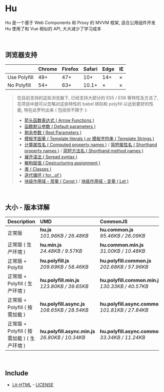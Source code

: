 # Hu
Hu 是一个基于 Web Components 和 Proxy 的 MVVM 框架, 适合公用组件开发<br>
Hu 使用了和 Vue 相似的 API, 大大减少了学习成本

<br>

## 浏览器支持

|              | Chrome | Firefox | Safari | Edge | IE |
| :-           | :-     | :-      | :-     | :-   | :- |
| Use Polyfill | 49+    | 47+     | 10+    | 14+  | ×  |
| No Polyfill  | 54+    | 63+     | 10.1+  | ×    | ×  |

> 在目前支持的这些浏览器下, 已经支持大部分的 ES5 / ES6 等特性及方法了,<br>
> 在项目中就可以忽略对这些特性的 babel 转码和 polyfill 以达到更好的性能, 特在此罗列出来 ( 包括但不限于 ): <br>
  > - [箭头函数表达式 ( Arrow Functions )](https://developer.mozilla.org/zh-CN/docs/Web/JavaScript/Reference/Functions/Arrow_functions)
  > - [函数默认参数 ( Default parameters )](https://developer.mozilla.org/zh-CN/docs/Web/JavaScript/Reference/Functions/Default_parameters)
  > - [剩余参数 ( Rest Parameters )](https://developer.mozilla.org/zh-CN/docs/Web/JavaScript/Reference/Functions/Rest_parameters)
  > - [模板字面量 ( Template literals ) or 模板字符串 ( Template Strings )](https://developer.mozilla.org/zh-CN/docs/Web/JavaScript/Reference/template_strings)
  > - [计算属性名 ( Computed property names )](https://developer.mozilla.org/zh-CN/docs/Web/JavaScript/Reference/Operators/Object_initializer#计算属性名) / [简短属性名 ( Shorthand property names )](https://developer.mozilla.org/zh-CN/docs/Web/JavaScript/Reference/Operators/Object_initializer#属性定义) / [简短方法名 ( Shorthand method names )](https://developer.mozilla.org/zh-CN/docs/Web/JavaScript/Reference/Operators/Object_initializer#方法定义)
  > - [展开语法 ( Spread syntax )](https://developer.mozilla.org/zh-CN/docs/Web/JavaScript/Reference/Operators/Spread_syntax)
  > - [解构赋值 ( Destructuring assignment )](https://developer.mozilla.org/zh-CN/docs/Web/JavaScript/Reference/Operators/Destructuring_assignment)
  > - [类 ( Classes )](https://developer.mozilla.org/zh-CN/docs/Web/JavaScript/Reference/Classes)
  > - [迭代循环 ( for...of )](https://developer.mozilla.org/zh-CN/docs/Web/JavaScript/Reference/Statements/for...of)
  > - [块级作用域 - 常量 ( Const )](https://developer.mozilla.org/zh-CN/docs/Web/JavaScript/Reference/Statements/const) / [块级作用域 - 变量 ( Let )](https://developer.mozilla.org/zh-CN/docs/Web/JavaScript/Reference/Statements/let)

<br>

## 大小 - 版本详解
| Description | UMD | CommonJS | ES Module |
| :- | :- | :- | :- |
| 正常版 | **hu.js**<br>*101.96KB / 26.48KB* | **hu.common.js**<br>*95.46KB / 26.09KB* | **hu.esm.js**<br>*95.45KB / 26.07KB* |
| 正常版 ( 生产环境 ) | **hu.min.js**<br>*24.48KB / 9.57KB* | **hu.common.min.js**<br>*31.00KB / 10.48KB* | **hu.esm.min.js**<br>*24.31KB / 9.50KB* |
| 正常版 + Polyfill | **hu.polyfill.js**<br>*209.69KB / 58.46KB* | **hu.polyfill.common.js**<br>*202.68KB / 57.96KB* | **hu.polyfill.esm.js**<br>*202.67KB / 57.95KB* |
| 正常版 + Polyfill ( 生产环境 ) | **hu.polyfill.min.js**<br>*123.80KB / 39.65KB* | **hu.polyfill.common.min.js**<br>*130.33KB / 40.57KB* | **hu.polyfill.esm.min.js**<br>*123.63KB / 39.58KB* |
| 正常版 + Polyfill ( 按需加载 ) | **hu.polyfill.async.js**<br>*108.65KB / 28.54KB* | **hu.polyfill.async.common.js**<br>*101.81KB / 27.84KB* | **hu.polyfill.async.esm.js**<br>*101.79KB / 27.83KB* |
| 正常版 + Polyfill ( 按需加载 ) ( 生产环境 ) | **hu.polyfill.async.min.js**<br>*26.80KB / 10.34KB* | **hu.polyfill.async.common.min.js**<br>*33.34KB / 11.24KB* | **hu.polyfill.async.esm.min.js**<br>*26.63KB / 10.27KB* |

<br>

## Include
  - [Lit-HTML](https://github.com/Polymer/lit-html) \- [LICENSE](https://github.com/Polymer/lit-html/blob/master/LICENSE)